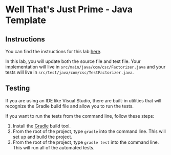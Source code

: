 # Well That's Just Prime - Java Template

## Instructions

You can find the instructions for this lab [here](https://cyrusvandrevala.com/teaching/csc/214/labs/well-thats-just-prime.html).

In this lab, you will update both the source file and test file. Your implementation will live in `src/main/java/com/csc/Factorizer.java` and your tests will live in `src/test/java/com/csc/TestFactorizer.java`.

## Testing

If you are using an IDE like Visual Studio, there are built-in utilities that will recognize the Gradle build file and allow you to run the tests.

If you want to run the tests from the command line, follow these steps:

1. Install the [Gradle](https://gradle.org/install/) build tool.
2. From the root of the project, type `gradle` into the command line. This will set up and build the project.
3. From the root of the project, type `gradle test` into the command line. This will run all of the automated tests.

